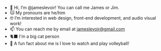 - 👋 Hi, I’m @jameslevoir! You can call me James or Jim.
- 🐱 My pronouns are he/him
- 🤓 I’m interested in web design, front-end development, and audio visual work!
- 📫 You can reach me by email at jameslevoir@gmail.com
- 🐈‍⬛ I'm a big cat person
- 🏐 A fun fact about me is I love to watch and play volleyball!

<!---
jameslevoir/jameslevoir is a ✨ special ✨ repository because its `README.md` (this file) appears on your GitHub profile.
You can click the Preview link to take a look at your changes.
--->
